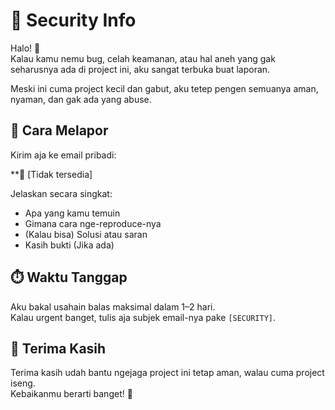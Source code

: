 # 🔐 Security Info

Halo! 👋  
Kalau kamu nemu bug, celah keamanan, atau hal aneh yang gak seharusnya ada di project ini, aku sangat terbuka buat laporan.

Meski ini cuma project kecil dan gabut, aku tetep pengen semuanya aman, nyaman, dan gak ada yang abuse.

## 📢 Cara Melapor

Kirim aja ke email pribadi:  

**📧 [Tidak tersedia]


Jelaskan secara singkat:
- Apa yang kamu temuin
- Gimana cara nge-reproduce-nya
- (Kalau bisa) Solusi atau saran
- Kasih bukti (Jika ada)
  
## ⏱️ Waktu Tanggap

Aku bakal usahain balas maksimal dalam 1–2 hari.  
Kalau urgent banget, tulis aja subjek email-nya pake `[SECURITY]`.

## 🙏 Terima Kasih

Terima kasih udah bantu ngejaga project ini tetap aman, walau cuma project iseng.  
Kebaikanmu berarti banget! 🙌
